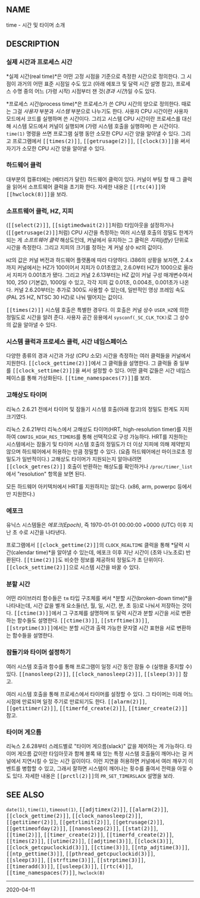## NAME

time - 시간 및 타이머 소개

## DESCRIPTION

### 실제 시간과 프로세스 시간

*실제 시간(real time)*은 어떤 고정 시점을 기준으로 측정한 시간으로 정의한다. 그 시점이 과거의 어떤 표준 시점일 수도 있고 (아래 에포크 및 달력 시간 설명 참고), 프로세스 수명 중의 어느 (가령 시작) 시점부터 잰 것(*경과 시간*)일 수도 있다.

*프로세스 시간(process time)*은 프로세스가 쓴 CPU 시간의 양으로 정의한다. 때로는 그걸 *사용자* 부분과 *시스템* 부분으로 나누기도 한다. 사용자 CPU 시간이란 사용자 모드에서 코드를 실행하며 쓴 시간이다. 그리고 시스템 CPU 시간이란 프로세스를 대신해 시스템 모드에서 커널이 실행되며 (가령 시스템 호출을 실행하며) 쓴 시간이다. `time(1)` 명령을 쓰면 프로그램 실행 동안 소모한 CPU 시간 양을 알아낼 수 있다. 그리고 프로그램에서 <tt>[[times(2)]]</tt>, <tt>[[getrusage(2)]]</tt>, <tt>[[clock(3)]]</tt>을 써서 자기가 소모한 CPU 시간 양을 알아낼 수 있다.

### 하드웨어 클럭

대부분의 컴퓨터에는 (배터리가 달린) 하드웨어 클럭이 있다. 커널이 부팅 할 때 그 클럭을 읽어서 소프트웨어 클럭을 초기화 한다. 자세한 내용은 <tt>[[rtc(4)]]</tt>와 <tt>[[hwclock(8)]]</tt>을 보라.

### 소프트웨어 클럭, HZ, 지피

(<tt>[[select(2)]]</tt>, <tt>[[sigtimedwait(2)]]</tt>처럼) 타임아웃을 설정하거나 (<tt>[[getrusage(2)]]</tt>처럼) CPU 시간을 측정하는 여러 시스템 호출의 정밀도 한계가 되는 게 *소프트웨어 클럭* 해상도인데, 커널에서 유지하는 그 클럭은 *지피(jiffy)* 단위로 시간을 측정한다. 그리고 지피의 크기를 정하는 게 커널 상수 `HZ`의 값이다.

`HZ`의 값은 커널 버전과 하드웨어 플랫폼에 따라 다양하다. i386의 상황을 보자면, 2.4.x까지 커널에서는 HZ가 100이어서 지피가 0.01초였고, 2.6.0부터 HZ가 1000으로 올라서 지피가 0.001초가 됐다. 그리고 커널 2.6.13부터는 HZ 값이 커널 구성 매개변수여서 100, 250 (기본값), 1000일 수 있고, 각각 지피 값 0.01초, 0.004초, 0.001초가 나온다. 커널 2.6.20부터는 추가로 300도 사용할 수 있는데, 일반적인 영상 프레임 속도(PAL 25 HZ, NTSC 30 HZ)로 나눠 떨어지는 값이다.

<tt>[[times(2)]]</tt> 시스템 호출은 특별한 경우다. 이 호출은 커널 상수 `USER_HZ`에 의한 정밀도로 시간을 알려 준다. 사용자 공간 응용에서 `sysconf(_SC_CLK_TCK)`로 그 상수의 값을 알아낼 수 있다.

### 시스템 클럭과 프로세스 클럭, 시간 네임스페이스

다양한 종류의 경과 시간과 가상 (CPU 소모) 시간을 측정하는 여러 클럭들을 커널에서 지원한다. <tt>[[clock_gettime(2)]]</tt>에서 그 클럭들을 설명한다. 그 클럭들 중 일부를 <tt>[[clock_settime(2)]]</tt>을 써서 설정할 수 있다. 어떤 클럭 값들은 시간 네임스페이스를 통해 가상화된다. <tt>[[time_namespaces(7)]]</tt>를 보라.

### 고해상도 타이머

리눅스 2.6.21 전에서 타이머 및 잠들기 시스템 호출(아래 참고)의 정밀도 한계도 지피 크기였다.

리눅스 2.6.21부터 리눅스에서 고해상도 타이머(HRT, high-resolution timer)를 지원하여 `CONFIG_HIGH_RES_TIMERS`를 통해 선택적으로 구성 가능하다. HRT를 지원하는 시스템에서는 잠들기 및 타이머 시스템 호출의 정밀도가 더 이상 지피에 의해 제약받지 않으며 하드웨어에서 허용하는 만큼 정밀할 수 있다. (요즘 하드웨어에선 마이크로초 정밀도가 일반적이다.) 고해상도 타이머가 지원되는지 알아내려면 <tt>[[clock_getres(2)]]</tt> 호출이 반환하는 해상도를 확인하거나 `/proc/timer_list`에서 "resolution" 항목을 보면 된다.

모든 하드웨어 아키텍처에서 HRT를 지원하지는 않는다. (x86, arm, powerpc 등에서만 지원한다.)

### 에포크

유닉스 시스템들은 *에포크(Epoch)*, 즉 1970-01-01 00:00:00 +0000 (UTC) 이후 지난 초 수로 시간을 나타낸다.

프로그램에서 <tt>[[clock_gettime(2)]]</tt>의 `CLOCK_REALTIME` 클럭을 통해 *달력 시간(calendar time)*을 알아낼 수 있는데, 에포크 이후 지난 시간이 (초와 나노초로) 반환된다. <tt>[[time(2)]]</tt>도 비슷한 정보를 제공하되 정밀도가 초 단위이다. <tt>[[clock_settime(2)]]</tt>으로 시스템 시간을 바꿀 수 있다.

### 분할 시간

어떤 라이브러리 함수들은 `tm` 타입 구조체를 써서 *분할 시간(broken-down time)*을 나타내는데, 시간 값을 별개 요소들(년, 월, 일, 시간, 분, 초 등)로 나눠서 저장하는 것이다. <tt>[[ctime(3)]]</tt>에서 그 구조체를 설명하며 또 달력 시간과 분할 시간을 서로 변환하는 함수들도 설명한다. <tt>[[ctime(3)]]</tt>, <tt>[[strftime(3)]]</tt>, <tt>[[strptime(3)]]</tt>에서는 분할 시간과 출력 가능한 문자열 시간 표현을 서로 변환하는 함수들을 설명한다.

### 잠들기와 타이머 설정하기

여러 시스템 호출과 함수를 통해 프로그램이 일정 시간 동안 잠들 수 (실행을 중지할 수) 있다. <tt>[[nanosleep(2)]]</tt>, <tt>[[clock_nanosleep(2)]]</tt>, <tt>[[sleep(3)]]</tt> 참고.

여러 시스템 호출을 통해 프로세스에서 타이머를 설정할 수 있다. 그 타이머는 미래 어느 시점에 만료되며 일정 주기로 만료되기도 한다. <tt>[[alarm(2)]]</tt>, <tt>[[getitimer(2)]]</tt>, <tt>[[timerfd_create(2)]]</tt>, <tt>[[timer_create(2)]]</tt> 참고.

### 타이머 게으름

리눅스 2.6.28부터 스레드별로 "타이머 게으름(slack)" 값을 제어하는 게 가능하다. 타이머 게으름 값이란 타임아웃과 함께 블록 돼 있는 특정 시스템 호출들이 깨어나는 걸 커널에서 지연시킬 수 있는 시간 길이이다. 이런 지연을 허용하면 커널에서 여러 깨우기 이벤트를 병합할 수 있고, 그래서 잘하면 시스템이 깨어나는 횟수를 줄여서 전력을 아낄 수도 있다. 자세한 내용은 <tt>[[prctl(2)]]</tt>의 `PR_SET_TIMERSLACK` 설명을 보라.

## SEE ALSO

`date(1)`, `time(1)`, `timeout(1)`, <tt>[[adjtimex(2)]]</tt>, <tt>[[alarm(2)]]</tt>, <tt>[[clock_gettime(2)]]</tt>, <tt>[[clock_nanosleep(2)]]</tt>, <tt>[[getitimer(2)]]</tt>, <tt>[[getrlimit(2)]]</tt>, <tt>[[getrusage(2)]]</tt>, <tt>[[gettimeofday(2)]]</tt>, <tt>[[nanosleep(2)]]</tt>, <tt>[[stat(2)]]</tt>, <tt>[[time(2)]]</tt>, <tt>[[timer_create(2)]]</tt>, <tt>[[timerfd_create(2)]]</tt>, <tt>[[times(2)]]</tt>, <tt>[[utime(2)]]</tt>, <tt>[[adjtime(3)]]</tt>, <tt>[[clock(3)]]</tt>, <tt>[[clock_getcpuclockid(3)]]</tt>, <tt>[[ctime(3)]]</tt>, <tt>[[ntp_adjtime(3)]]</tt>, <tt>[[ntp_gettime(3)]]</tt>, <tt>[[pthread_getcpuclockid(3)]]</tt>, <tt>[[sleep(3)]]</tt>, <tt>[[strftime(3)]]</tt>, <tt>[[strptime(3)]]</tt>, <tt>[[timeradd(3)]]</tt>, <tt>[[usleep(3)]]</tt>, <tt>[[rtc(4)]]</tt>, <tt>[[time_namespaces(7)]]</tt>, `hwclock(8)`

----

2020-04-11
